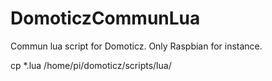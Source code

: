 # DomoticzCommunLua
Commun lua script for Domoticz.
Only Raspbian for instance.

cp *.lua /home/pi/domoticz/scripts/lua/
